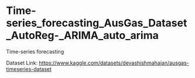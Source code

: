 # Time-series_forecasting_AusGas_Dataset_AutoReg-_ARIMA_auto_arima
Time-series forecasting

Dataset Link: https://www.kaggle.com/datasets/devashishmahajan/ausgas-timeseries-dataset

